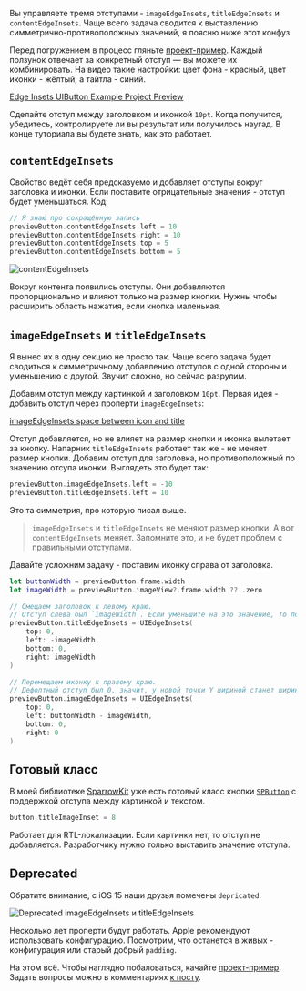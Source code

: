 Вы управляете тремя отступами - `imageEdgeInsets`, `titleEdgeInsets` и `contentEdgeInsets`. Чаще всего задача сводится к выставлению симметрично-противоположных значений, я поясню ниже этот конфуз.

Перед погружением в процесс гляньте [проект-пример](https://cdn.sparrowcode.io/tutorials/edge-insets-uibutton/example-project.zip). Каждый ползунок отвечает за конкретный отступ — вы можете их комбинировать. На видео такие настройки: цвет фона - красный, цвет иконки - жёлтый, а тайтла - синий.

[Edge Insets UIButton Example Project Preview](https://cdn.sparrowcode.io/tutorials/edge-insets-uibutton/edge-insets-uibutton-example-preview.mov)

Сделайте отступ между заголовком и иконкой `10pt`. Когда получится, убедитесь, контролируете ли вы результат или получилось наугад. В конце туториала вы будете знать, как это работает.

## `contentEdgeInsets`

Свойство ведёт себя предсказуемо и добавляет отступы вокруг заголовка и иконки. Если поставите отрицательные значения - отступ будет уменьшаться. Код:

```swift
// Я знаю про сокращённую запись
previewButton.contentEdgeInsets.left = 10
previewButton.contentEdgeInsets.right = 10
previewButton.contentEdgeInsets.top = 5
previewButton.contentEdgeInsets.bottom = 5
```

![contentEdgeInsets](https://cdn.sparrowcode.io/tutorials/edge-insets-uibutton/content-edge-insets.png)

Вокруг контента появились отступы. Они добавляются пропорционально и влияют только на размер кнопки. Нужны чтобы расширить область нажатия, если кнопка маленькая.

## `imageEdgeInsets` и `titleEdgeInsets`

Я вынес их в одну секцию не просто так. Чаще всего задача будет сводиться к симметричному добавлению отступов с одной стороны и уменьшению с другой. Звучит сложно, но сейчас разрулим.

Добавим отступ между картинкой и заголовком `10pt`. Первая идея - добавить отступ через проперти `imageEdgeInsets`:

[imageEdgeInsets space between icon and title](https://cdn.sparrowcode.io/tutorials/edge-insets-uibutton/image-edge-insets-space-icon-title.mov)

Отступ добавляется, но не влияет на размер кнопки и иконка вылетает за кнопку. Напарник `titleEdgeInsets` работает так же - не меняет размер кнопки. Добавим отступ для заголовка, но противоположный по значению отсупа иконки. Выглядеть это будет так:

```swift
previewButton.imageEdgeInsets.left = -10
previewButton.titleEdgeInsets.left = 10
```

Это та симметрия, про которую писал выше.

>`imageEdgeInsets` и `titleEdgeInsets` не меняют размер кнопки. А вот `contentEdgeInsets` меняет. Запомните это, и не будет проблем с правильными отступами.

Давайте усложним задачу - поставим иконку справа от заголовка.

```swift
let buttonWidth = previewButton.frame.width
let imageWidth = previewButton.imageView?.frame.width ?? .zero

// Смещаем заголовок к левому краю. 
// Отступ слева был `imageWidth`. Если уменьшите на это значение, то получите левый край.
previewButton.titleEdgeInsets = UIEdgeInsets(
    top: 0, 
    left: -imageWidth, 
    bottom: 0, 
    right: imageWidth
)

// Перемещаем иконку к правому краю.
// Дефолтный отступ был 0, значит, у новой точки Y шириной станет ширина иконки.
previewButton.imageEdgeInsets = UIEdgeInsets(
    top: 0, 
    left: buttonWidth - imageWidth, 
    bottom: 0, 
    right: 0
)
```

## Готовый класс

В моей библиотеке [SparrowKit](https://github.com/ivanvorobei/SparrowKit) уже есть готовый класс кнопки [`SPButton`](https://github.com/ivanvorobei/SparrowKit/blob/main/Sources/SparrowKit/UIKit/Classes/Buttons/SPButton.swift) с поддержкой отступа между картинкой и текстом.

```swift
button.titleImageInset = 8
```

Работает для RTL-локализации. Если картинки нет, то отступ не добавляется. Разработчику нужно только выставить значение отступа.

## Deprecated

Обратите внимание, с iOS 15 наши друзья помечены `depriсated`.

![Deprecated imageEdgeInsets и titleEdgeInsets](https://cdn.sparrowcode.io/tutorials/edge-insets-uibutton/depricated.png)

Несколько лет проперти будут работать. Apple рекомендуют использовать конфигурацию. Посмотрим, что останется в живых - конфигурация или старый добрый `padding`.

На этом всё. Чтобы наглядно побаловаться, качайте [проект-пример](https://cdn.sparrowcode.io/tutorials/edge-insets-uibutton/example-project.zip). Задать вопросы можно в комментариях [к посту](https://t.me/sparrowcode/99).
